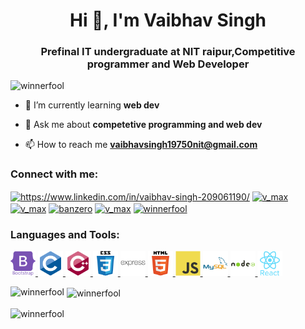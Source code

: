 <h1 align="center">Hi 👋, I'm Vaibhav Singh</h1>
<h3 align="center">Prefinal IT undergraduate at NIT raipur,Competitive programmer and Web Developer</h3>

<p align="left"> <img src="https://komarev.com/ghpvc/?username=winnerfool&label=Profile%20views&color=0e75b6&style=flat" alt="winnerfool" /> </p>

- 🌱 I’m currently learning **web dev**

- 💬 Ask me about **competetive programming and web dev**

- 📫 How to reach me **vaibhavsingh19750nit@gmail.com**

<h3 align="left">Connect with me:</h3>
<p align="left">
<a href="https://linkedin.com/in/https://www.linkedin.com/in/vaibhav-singh-209061190/" target="blank"><img align="center" src="https://raw.githubusercontent.com/rahuldkjain/github-profile-readme-generator/master/src/images/icons/Social/linked-in-alt.svg" alt="https://www.linkedin.com/in/vaibhav-singh-209061190/" height="30" width="40" /></a>
<a href="https://www.codechef.com/users/v_max" target="blank"><img align="center" src="https://cdn.jsdelivr.net/npm/simple-icons@3.1.0/icons/codechef.svg" alt="v_max" height="30" width="40" /></a>
<a href="https://www.hackerrank.com/v_max" target="blank"><img align="center" src="https://raw.githubusercontent.com/rahuldkjain/github-profile-readme-generator/master/src/images/icons/Social/hackerrank.svg" alt="v_max" height="30" width="40" /></a>
<a href="https://codeforces.com/profile/banzero" target="blank"><img align="center" src="https://raw.githubusercontent.com/rahuldkjain/github-profile-readme-generator/master/src/images/icons/Social/codeforces.svg" alt="banzero" height="30" width="40" /></a>
<a href="https://www.leetcode.com/v_max" target="blank"><img align="center" src="https://raw.githubusercontent.com/rahuldkjain/github-profile-readme-generator/master/src/images/icons/Social/leet-code.svg" alt="v_max" height="30" width="40" /></a>
<a href="https://www.hackerearth.com/winnerfool" target="blank"><img align="center" src="https://raw.githubusercontent.com/rahuldkjain/github-profile-readme-generator/master/src/images/icons/Social/hackerearth.svg" alt="winnerfool" height="30" width="40" /></a>
</p>

<h3 align="left">Languages and Tools:</h3>
<p align="left"> <a href="https://getbootstrap.com" target="_blank" rel="noreferrer"> <img src="https://raw.githubusercontent.com/devicons/devicon/master/icons/bootstrap/bootstrap-plain-wordmark.svg" alt="bootstrap" width="40" height="40"/> </a> <a href="https://www.cprogramming.com/" target="_blank" rel="noreferrer"> <img src="https://raw.githubusercontent.com/devicons/devicon/master/icons/c/c-original.svg" alt="c" width="40" height="40"/> </a> <a href="https://www.w3schools.com/cpp/" target="_blank" rel="noreferrer"> <img src="https://raw.githubusercontent.com/devicons/devicon/master/icons/cplusplus/cplusplus-original.svg" alt="cplusplus" width="40" height="40"/> </a> <a href="https://www.w3schools.com/css/" target="_blank" rel="noreferrer"> <img src="https://raw.githubusercontent.com/devicons/devicon/master/icons/css3/css3-original-wordmark.svg" alt="css3" width="40" height="40"/> </a> <a href="https://expressjs.com" target="_blank" rel="noreferrer"> <img src="https://raw.githubusercontent.com/devicons/devicon/master/icons/express/express-original-wordmark.svg" alt="express" width="40" height="40"/> </a> <a href="https://www.w3.org/html/" target="_blank" rel="noreferrer"> <img src="https://raw.githubusercontent.com/devicons/devicon/master/icons/html5/html5-original-wordmark.svg" alt="html5" width="40" height="40"/> </a> <a href="https://developer.mozilla.org/en-US/docs/Web/JavaScript" target="_blank" rel="noreferrer"> <img src="https://raw.githubusercontent.com/devicons/devicon/master/icons/javascript/javascript-original.svg" alt="javascript" width="40" height="40"/> </a> <a href="https://www.mysql.com/" target="_blank" rel="noreferrer"> <img src="https://raw.githubusercontent.com/devicons/devicon/master/icons/mysql/mysql-original-wordmark.svg" alt="mysql" width="40" height="40"/> </a> <a href="https://nodejs.org" target="_blank" rel="noreferrer"> <img src="https://raw.githubusercontent.com/devicons/devicon/master/icons/nodejs/nodejs-original-wordmark.svg" alt="nodejs" width="40" height="40"/> </a> <a href="https://reactjs.org/" target="_blank" rel="noreferrer"> <img src="https://raw.githubusercontent.com/devicons/devicon/master/icons/react/react-original-wordmark.svg" alt="react" width="40" height="40"/> </a> </p>

<p><img align="left" src="https://github-readme-stats.vercel.app/api/top-langs?username=winnerfool&show_icons=true&locale=en&layout=compact" alt="winnerfool" /></p>

<p>&nbsp;<img align="center" src="https://github-readme-stats.vercel.app/api?username=winnerfool&show_icons=true&locale=en" alt="winnerfool" /></p>

<p><img align="center" src="https://github-readme-streak-stats.herokuapp.com/?user=winnerfool&" alt="winnerfool" /></p>
